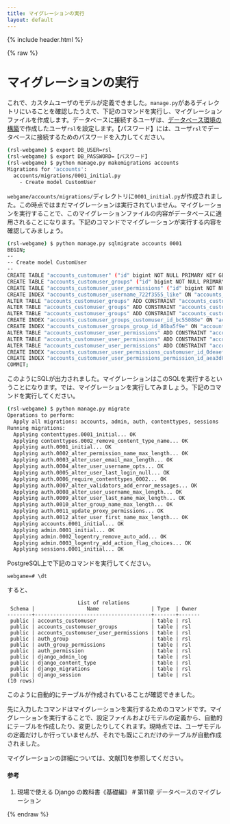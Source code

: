 ```yaml
---
title: マイグレーションの実行
layout: default
---
```


{% include header.html %}

{% raw %}

# マイグレーションの実行

これで、カスタムユーザのモデルが定義できました。`manage.py`があるディレクトリにいることを確認したうえで、下記のコマンドを実行し、マイグレーションファイルを作成します。データベースに接続するユーザは、[データベース環境の構築](06.md)で作成したユーザ`rsl`を設定します。【パスワード】には、ユーザ`rsl`でデータベースに接続するためのパスワードを入力してください。

```bash
(rsl-webgame) $ export DB_USER=rsl
(rsl-webgame) $ export DB_PASSWORD=【パスワード】
(rsl-webgame) $ python manage.py makemigrations accounts
Migrations for 'accounts':
  accounts/migrations/0001_initial.py
    - Create model CustomUser
```

`webgame/accounts/migrations/`ディレクトリに`0001_initial.py`が作成されました。この時点ではまだマイグレーションは実行されていません。マイグレーションを実行することで、このマイグレーションファイルの内容がデータベースに適用されることになります。下記のコマンドでマイグレーションが実行する内容を確認してみましょう。

```bash
(rsl-webgame) $ python manage.py sqlmigrate accounts 0001
BEGIN;
--
-- Create model CustomUser
--
CREATE TABLE "accounts_customuser" ("id" bigint NOT NULL PRIMARY KEY GENERATED BY DEFAULT AS IDENTITY, "password" varchar(128) NOT NULL, "last_login" timestamp with time zone NULL, "is_superuser" boolean NOT NULL, "username" varchar(150) NOT NULL UNIQUE, "first_name" varchar(150) NOT NULL, "last_name" varchar(150) NOT NULL, "email" varchar(254) NOT NULL, "is_staff" boolean NOT NULL, "is_active" boolean NOT NULL, "date_joined" timestamp with time zone NOT NULL);
CREATE TABLE "accounts_customuser_groups" ("id" bigint NOT NULL PRIMARY KEY GENERATED BY DEFAULT AS IDENTITY, "customuser_id" bigint NOT NULL, "group_id" integer NOT NULL);
CREATE TABLE "accounts_customuser_user_permissions" ("id" bigint NOT NULL PRIMARY KEY GENERATED BY DEFAULT AS IDENTITY, "customuser_id" bigint NOT NULL, "permission_id" integer NOT NULL);
CREATE INDEX "accounts_customuser_username_722f3555_like" ON "accounts_customuser" ("username" varchar_pattern_ops);
ALTER TABLE "accounts_customuser_groups" ADD CONSTRAINT "accounts_customuser_groups_customuser_id_group_id_c074bdcb_uniq" UNIQUE ("customuser_id", "group_id");
ALTER TABLE "accounts_customuser_groups" ADD CONSTRAINT "accounts_customuser__customuser_id_bc55088e_fk_accounts_" FOREIGN KEY ("customuser_id") REFERENCES "accounts_customuser" ("id") DEFERRABLE INITIALLY DEFERRED;
ALTER TABLE "accounts_customuser_groups" ADD CONSTRAINT "accounts_customuser_groups_group_id_86ba5f9e_fk_auth_group_id" FOREIGN KEY ("group_id") REFERENCES "auth_group" ("id") DEFERRABLE INITIALLY DEFERRED;
CREATE INDEX "accounts_customuser_groups_customuser_id_bc55088e" ON "accounts_customuser_groups" ("customuser_id");
CREATE INDEX "accounts_customuser_groups_group_id_86ba5f9e" ON "accounts_customuser_groups" ("group_id");
ALTER TABLE "accounts_customuser_user_permissions" ADD CONSTRAINT "accounts_customuser_user_customuser_id_permission_9632a709_uniq" UNIQUE ("customuser_id", "permission_id");
ALTER TABLE "accounts_customuser_user_permissions" ADD CONSTRAINT "accounts_customuser__customuser_id_0deaefae_fk_accounts_" FOREIGN KEY ("customuser_id") REFERENCES "accounts_customuser" ("id") DEFERRABLE INITIALLY DEFERRED;
ALTER TABLE "accounts_customuser_user_permissions" ADD CONSTRAINT "accounts_customuser__permission_id_aea3d0e5_fk_auth_perm" FOREIGN KEY ("permission_id") REFERENCES "auth_permission" ("id") DEFERRABLE INITIALLY DEFERRED;
CREATE INDEX "accounts_customuser_user_permissions_customuser_id_0deaefae" ON "accounts_customuser_user_permissions" ("customuser_id");
CREATE INDEX "accounts_customuser_user_permissions_permission_id_aea3d0e5" ON "accounts_customuser_user_permissions" ("permission_id");
COMMIT;
```

このようにSQLが出力されました。マイグレーションはこのSQLを実行するということになります。では、マイグレーションを実行してみましょう。下記のコマンドを実行してください。

```bash
(rsl-webgame) $ python manage.py migrate
Operations to perform:
  Apply all migrations: accounts, admin, auth, contenttypes, sessions
Running migrations:
  Applying contenttypes.0001_initial... OK
  Applying contenttypes.0002_remove_content_type_name... OK
  Applying auth.0001_initial... OK
  Applying auth.0002_alter_permission_name_max_length... OK
  Applying auth.0003_alter_user_email_max_length... OK
  Applying auth.0004_alter_user_username_opts... OK
  Applying auth.0005_alter_user_last_login_null... OK
  Applying auth.0006_require_contenttypes_0002... OK
  Applying auth.0007_alter_validators_add_error_messages... OK
  Applying auth.0008_alter_user_username_max_length... OK
  Applying auth.0009_alter_user_last_name_max_length... OK
  Applying auth.0010_alter_group_name_max_length... OK
  Applying auth.0011_update_proxy_permissions... OK
  Applying auth.0012_alter_user_first_name_max_length... OK
  Applying accounts.0001_initial... OK
  Applying admin.0001_initial... OK
  Applying admin.0002_logentry_remove_auto_add... OK
  Applying admin.0003_logentry_add_action_flag_choices... OK
  Applying sessions.0001_initial... OK
```

PostgreSQL上で下記のコマンドを実行してください。

```pgsql
webgame=# \dt
```

すると、

```pgsql
                       List of relations
 Schema |                 Name                 | Type  | Owner
--------+--------------------------------------+-------+-------
 public | accounts_customuser                  | table | rsl
 public | accounts_customuser_groups           | table | rsl
 public | accounts_customuser_user_permissions | table | rsl
 public | auth_group                           | table | rsl
 public | auth_group_permissions               | table | rsl
 public | auth_permission                      | table | rsl
 public | django_admin_log                     | table | rsl
 public | django_content_type                  | table | rsl
 public | django_migrations                    | table | rsl
 public | django_session                       | table | rsl
(10 rows)
```

このように自動的にテーブルが作成されていることが確認できました。

先に入力したコマンドはマイグレーションを実行するためのコマンドです。マイグレーションを実行することで、設定ファイルおよびモデルの定義から、自動的にテーブルを作成したり、変更したりしてくれます。現時点では、ユーザモデルの定義だけしか行っていませんが、それでも既にこれだけのテーブルが自動作成されました。

マイグレーションの詳細については、文献[1]を参照してください。

#### 参考
1. 現場で使える Django の教科書《基礎編》 # 第11章 データベースのマイグレーション

{% endraw %}
